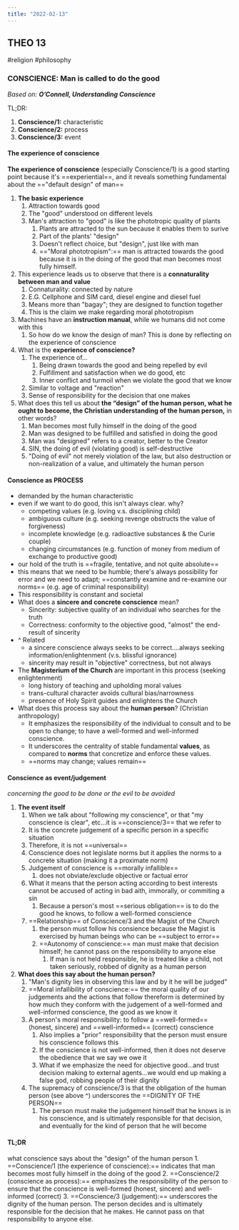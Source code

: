 ```yaml
---
title: "2022-02-13"
---
```

## THEO 13
#religion #philosophy 
### CONSCIENCE: Man is called to do the good
*Based on: **O’Connell, Understanding Conscience***

TL;DR:
1. **Conscience/1:** characteristic
2. **Conscience/2:** process
3. **Conscience/3:** event

#### The experience of conscience
**The experience of conscience** (especially Conscience/1) is a good starting point because it's ==experiential==, and it reveals something fundamental about the =="default design" of man==

1. **The basic experience**
	1. Attraction towards good 
	2. The "good" understood on different levels
	3. Man's attraction to "good" is like the phototropic quality of plants
		1. Plants are attracted to the sun because it enables them to surive
		2. Part of the plants' "design"
		3. Doesn't reflect choice, but "design", just like with man
		4. =="Moral phototropism":== man is attracted towards the good because it is in the doing of the good that man becomes most fully himself.
2. This experience leads us to observe that there is a **connaturality between man and value**
	1. Connaturality: connected by nature
	2. E.G. Cellphone and SIM card, diesel engine and diesel fuel
	3. Means more than "bagay"; they are designed to function together
	4. This is the claim we make regarding moral phototropism
3. Machines have an **instruction manual**, while we humans did not come with this
	1. So how do we know the design of man? This is done by reflecting on the experience of conscience
4. What is the **experience of conscience?** 
	1. The experience of...
		1. Being drawn towards the good and being repelled by evil
		2. Fulfillment and satisfaction when we do good, etc
		3. Inner conflict and turmoil when we violate the good that we know
	2. Similar to voltage and "reaction"
	3. Sense of responsibility for the decision that one makes
5. What does this tell us about **the “design”  of the human person, what he ought to become, the Christian understanding of the human person,** in other words?
	1. Man becomes most fully himself in the doing of the good
	2. Man was designed to be fulfilled and satisfied in doing the good
	3. Man was "designed" refers to a creator, better to the Creator
	4. SIN, the doing of evil (violating good) is self-destructive
	5. "Doing of evil" not merely violation of the law, but also destruction or non-realization of a value, and ultimately the human person


#### Conscience as PROCESS
- demanded by the human characteristic
- even if we want to do good, this isn't always clear. why?
	- competing values (e.g. loving v.s. disciplining child)
	- ambiguous culture (e.g. seeking revenge obstructs the value of forgiveness)
	- incomplete knowledge (e.g. radioactive substances & the Curie couple)
	- changing circumstances (e.g. function of money from medium of exchange to productive good)
- our hold of the truth is ==fragile, tentative, and not quite absolute==
- this means that we need to be humble; there's always possibility for error and we need to adapt; ==constantly examine and re-examine our norms== (e.g. age of criminal responsibility)
- This responsibility is constant and societal
- What does a **sincere and concrete conscience** mean?
	- Sincerity: subjective quality of an individual who searches for the truth
	- Correctness: conformity to the objective good, "almost" the end-result of sincerity
- ^ Related
	- a sincere conscience always seeks to be correct....always seeking information/enlightenment (v.s. blissful ignorance)
	- sincerity may result in "objective" correctness, but not always
- The **Magisterium of the Church** are important in this process (seeking enlightenment)
	- long history of teaching and upholding moral values
	- trans-cultural character avoids cultural bias/narrowness
	- presence of Holy Spirit guides and enlightens the Church
- What does this process say about the **human person**? (Christian anthropology)
	-   It emphasizes the responsibility of the individual to consult and to be open to change; to have a well-formed and well-informed conscience.  
	- It underscores the centrality of stable fundamental **values**, as compared to **norms** that concretize and enforce these values.
	- ==norms may change; values remain==

#### Conscience as event/judgement
*concerning the good to be done or the evil to be avoided*

1. **The event itself**
	1. When we talk about "following my conscience", or that "my conscience is clear", etc...it is ==conscience/3== that we refer to
	2. It is the concrete judgement of a specific person in a specific situation
	3. Therefore, it is not ==universal==
	4. Conscience does not legislate norms but it applies the norms to a concrete situation (making it a proximate norm)
	5. Judgement of conscience is ==morally infallible==
		1. does not obviate/exclude objective or factual error
	6. What it means that the person acting according to best interests cannot be accused of acting in bad aith, immorally, or commiting a sin
		1.  Because a person's most ==serious obligation== is to do the good he knows, to follow a well-formed conscience
	7. ==Relationship== of Conscience/3 and the Magist of the Church
		1. the person must follow his consience because the Magist is exercised by human beings who can be ==subject to error==
		2. ==Autonomy of conscience:== man must make that decision himself; he cannot pass on the responsibility to anyone else
			1. If man is not held responsible, he is treated like a child, not taken seriously, robbed of dignity as a human person
2. **What does this say about the human person?**
	1. "Man's dignity lies in observing this law and by it he will be judged"
	2. ==Moral infallibility of conscience:== the moral quality of our judgements and the actions that follow thereform is determined by how much they conform with the judgement of a well-formed and well-informed conscience, the good as we know it
	3. A person's moral responsibility: to follow a ==well-formed== (honest, sincere) and ==well-informed== (correct) conscience
		1. Also implies a "prior" responsibility that the person must ensure his conscience follows this
		2. If the conscience is not well-informed, then it does not deserve the obedience that we say we owe it
		3. What if we emphasize the need for objective good...and trust decision making to external agents...we would end up making a false god, robbing people of their dignity
	4. The supremacy of conscience/3 is that the obligation of the human person (see above ^) underscores the ==DIGNITY OF THE PERSON==
		1. The person must make the judgement himself that he knows is in his conscience, and is ultimately responsible for that decision, and eventually for the kind of person that he will become

#### TL;DR
what conscience says about the "design" of the human person
		1. ==Conscience/1 (the experience of conscience):== indicates that man becomes most fully himself in the doing of the good
		2. ==Conscience/2 (conscience as process):== emphasizes the responsibility of the person to ensure that the conscience is well-formed (honest, sincere) and well-informed (correct)
		3. ==Conscience/3 (judgement):== underscores the dignity of the human person. The person decides and is ultimately responsible for the decision that he makes. He cannot pass on that responsibility to anyone else.